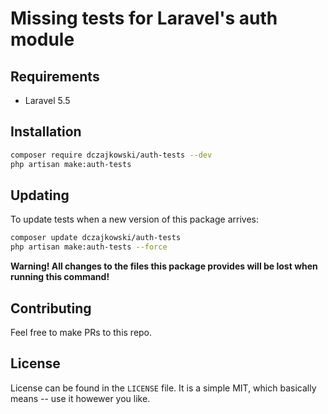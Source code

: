 # Missing tests for Laravel's auth module
## Requirements
- Laravel 5.5

## Installation
```bash
composer require dczajkowski/auth-tests --dev
php artisan make:auth-tests
```

## Updating
To update tests when a new version of this package arrives:
```bash
composer update dczajkowski/auth-tests
php artisan make:auth-tests --force
```
**Warning! All changes to the files this package provides will be lost when running this command!**

## Contributing
Feel free to make PRs to this repo.

## License
License can be found in the `LICENSE` file. It is a simple MIT, which basically means -- use it howewer you like.
